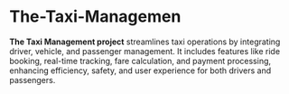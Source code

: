 # The-Taxi-Managemen
**The Taxi Management project** streamlines taxi operations by integrating driver, vehicle, and passenger management. It includes features like ride booking, real-time tracking, fare calculation, and payment processing, enhancing efficiency, safety, and user experience for both drivers and passengers.
